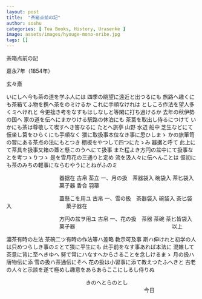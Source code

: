 ```yaml
---
layout: post
title:  "茶箱点前の記"
author: soshu
categories: [ Tea Books, History, Urasenke ]
image: assets/images/hyouge-mono-oribe.jpg
tags: []
---
```


茶箱点前の記

嘉永7年（1854年）

玄々斎

いにしへ今も茶の道を学ふ人には 四季の眺望に遠近と出つるにも
旅路へ趣くにも茶箱てふ物を携へ茶をのミけるか これに手順なけれは
としころ作法を望人多くミへけれと
今更拙き考をなすもはしなしと等閑に打ち過けるか
去年の秋伊勢の国へ 家の道を伝へにまかりける駅路の休泊にも
茶筥を取出し侍るにつけて
いかにも茶は尊敬して喫すへき筈なるに
たとへ旅亭 山野 水辺 船中 芝生などにて
仮坐し筥をひらくにも手順なく 猥に取扱事本位なき事に思ひしまゝ
かの旅箪笥の習にある茶点の法にもとつき 棚板をやつして四つにたゝみ
器据と呼て 此上にて茶具を扱事又箱の蓋と懸このうへにて扱事
また程よき方円の盆中にて扱事なとを考つゝりつゝ
是を雪月花の三通りと定め
流を汲人々に伝へんことは
仮初にも茶のみちの軽事にならむやうにとねがふのミ

　　　　　　　　　　器据在 古帛 荃立
一、月の扱　茶器袋入 碗袋入 茶匕袋入
　　　　　　　　　　菓子器 香合 羽箒

　　　　　　　　　　蓋懸こを用ユ 古帛
一、雪の扱　茶器袋入 碗袋入 茶匕袋入
　　　　　　　　　　菓子器在

　　　　　　　　　　方円の盆ヲ用ユ 古帛
一、花の扱　茶器 茶碗 茶匕皆袋入
　　　　　　　　　　菓子器
　　　　　　　　　　　　　　　　　　以上

濃茶有時の左法 茶碗二ツ有時の作法等ハ差略 教示可及事
斯ハ伸けれと初学の人は只めつらしき事のミとて猥に平生にも
此手前をなす事あれば本法に
混雑して茶意に背に至へきゆへ
努て常にハなすへからさることを念しけるまゝ
月の扱ハ唐物伝に添 雪の扱ハ茶通伝にそへ
花の扱は小習事に添て教えつたふへきと
古老の人々と示談を遂て極めし趣意をあらあらここにしるし侍りぬ

　　　　　　　　　　　　　　　きのへとらのとし
　　　　　　　　　　　　　　　　　　　　　　　　　　今日
